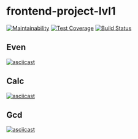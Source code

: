 # frontend-project-lvl1
[![Maintainability](https://api.codeclimate.com/v1/badges/784f1c572917c8599641/maintainability)](https://codeclimate.com/github/llyt/frontend-project-lvl1/maintainability)
[![Test Coverage](https://api.codeclimate.com/v1/badges/784f1c572917c8599641/test_coverage)](https://codeclimate.com/github/llyt/frontend-project-lvl1/test_coverage)
[![Build Status](https://travis-ci.org/llyt/frontend-project-lvl1.svg?branch=master)](https://travis-ci.org/llyt/frontend-project-lvl1)

## Even

[![asciicast](https://asciinema.org/a/r4eFydZrJUgadrs5WQeIv8Svl.svg)](https://asciinema.org/a/r4eFydZrJUgadrs5WQeIv8Svl)

## Calc

[![asciicast](https://asciinema.org/a/bHWkKDAKqtap9WTqFmhRzstsl.svg)](https://asciinema.org/a/bHWkKDAKqtap9WTqFmhRzstsl)

## Gcd

[![asciicast](https://asciinema.org/a/hFjsafoVewX50WT1Axsj45kOw.svg)](https://asciinema.org/a/hFjsafoVewX50WT1Axsj45kOw)
